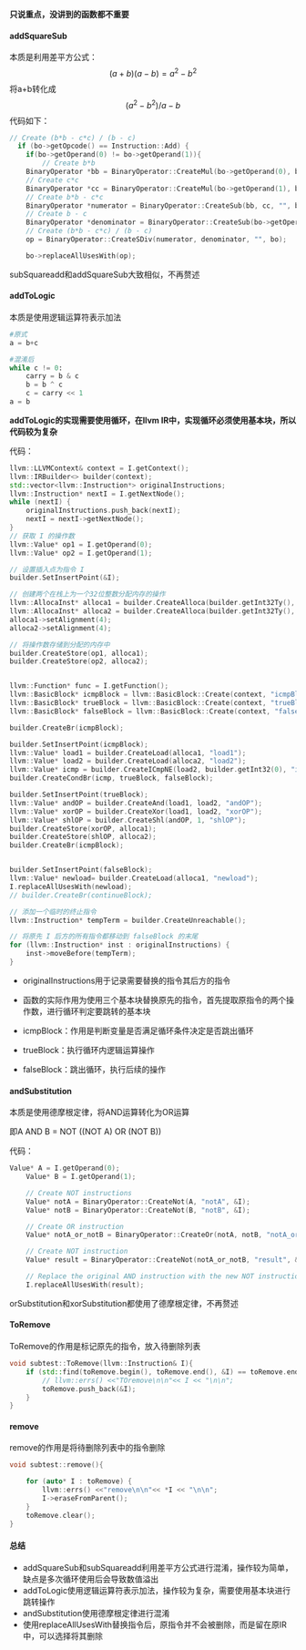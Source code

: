 **只说重点，没讲到的函数都不重要**

#### addSquareSub

本质是利用差平方公式：
$$
(a+b)(a-b) = a^2 - b^2
$$
将a+b转化成
$$
(a^2-b^2)/a-b
$$
代码如下：

```c++
// Create (b*b - c*c) / (b - c)
  if (bo->getOpcode() == Instruction::Add) {
    if(bo->getOperand(0) != bo->getOperand(1)){
        // Create b*b
    BinaryOperator *bb = BinaryOperator::CreateMul(bo->getOperand(0), bo->getOperand(0), "", bo);
    // Create c*c
    BinaryOperator *cc = BinaryOperator::CreateMul(bo->getOperand(1), bo->getOperand(1), "", bo);
    // Create b*b - c*c
    BinaryOperator *numerator = BinaryOperator::CreateSub(bb, cc, "", bo);
    // Create b - c
    BinaryOperator *denominator = BinaryOperator::CreateSub(bo->getOperand(0), bo->getOperand(1), "", bo);
    // Create (b*b - c*c) / (b - c)
    op = BinaryOperator::CreateSDiv(numerator, denominator, "", bo);

    bo->replaceAllUsesWith(op);
```

subSquareadd和addSquareSub大致相似，不再赘述



#### addToLogic

本质是使用逻辑运算符表示加法

```python
#原式
a = b+c 

#混淆后 
while c != 0:      
    carry = b & c
    b = b ^ c
    c = carry << 1
a = b
```



**addToLogic的实现需要使用循环，在llvm IR中，实现循环必须使用基本块，所以代码较为复杂**



代码：

```c++
llvm::LLVMContext& context = I.getContext();
llvm::IRBuilder<> builder(context);
std::vector<llvm::Instruction*> originalInstructions;
llvm::Instruction* nextI = I.getNextNode();
while (nextI) {
    originalInstructions.push_back(nextI);
    nextI = nextI->getNextNode();
}
// 获取 I 的操作数
llvm::Value* op1 = I.getOperand(0);
llvm::Value* op2 = I.getOperand(1);

// 设置插入点为指令 I           
builder.SetInsertPoint(&I);

// 创建两个在栈上为一个32位整数分配内存的操作
llvm::AllocaInst* alloca1 = builder.CreateAlloca(builder.getInt32Ty(), 0, "alloca1");
llvm::AllocaInst* alloca2 = builder.CreateAlloca(builder.getInt32Ty(), 0, "alloca2");
alloca1->setAlignment(4);
alloca2->setAlignment(4);

// 将操作数存储到分配的内存中
builder.CreateStore(op1, alloca1);
builder.CreateStore(op2, alloca2);


llvm::Function* func = I.getFunction();
llvm::BasicBlock* icmpBlock = llvm::BasicBlock::Create(context, "icmpBlock", func);
llvm::BasicBlock* trueBlock = llvm::BasicBlock::Create(context, "trueBlock", func);
llvm::BasicBlock* falseBlock = llvm::BasicBlock::Create(context, "falseBlock", func);

builder.CreateBr(icmpBlock);

builder.SetInsertPoint(icmpBlock);
llvm::Value* load1 = builder.CreateLoad(alloca1, "load1");
llvm::Value* load2 = builder.CreateLoad(alloca2, "load2");
llvm::Value* icmp = builder.CreateICmpNE(load2, builder.getInt32(0), "icmp");
builder.CreateCondBr(icmp, trueBlock, falseBlock);

builder.SetInsertPoint(trueBlock);
llvm::Value* andOP = builder.CreateAnd(load1, load2, "andOP");
llvm::Value* xorOP = builder.CreateXor(load1, load2, "xorOP");
llvm::Value* shlOP = builder.CreateShl(andOP, 1, "shlOP");
builder.CreateStore(xorOP, alloca1);
builder.CreateStore(shlOP, alloca2);
builder.CreateBr(icmpBlock);


builder.SetInsertPoint(falseBlock);
llvm::Value* newload= builder.CreateLoad(alloca1, "newload");
I.replaceAllUsesWith(newload);
// builder.CreateBr(continueBlock);

// 添加一个临时的终止指令
llvm::Instruction* tempTerm = builder.CreateUnreachable();

// 将原先 I 后方的所有指令都移动到 falseBlock 的末尾
for (llvm::Instruction* inst : originalInstructions) {
    inst->moveBefore(tempTerm);
}

```

- originalInstructions用于记录需要替换的指令其后方的指令

- 函数的实际作用为使用三个基本块替换原先的指令，首先提取原指令的两个操作数，进行循环判定要跳转的基本块

- icmpBlock：作用是判断变量是否满足循环条件决定是否跳出循环

- trueBlock：执行循环内逻辑运算操作

- falseBlock：跳出循环，执行后续的操作

  

#### andSubstitution

本质是使用德摩根定律，将AND运算转化为OR运算

即A AND B = NOT ((NOT A) OR (NOT B))

代码：

```c++
Value* A = I.getOperand(0);
    Value* B = I.getOperand(1);

    // Create NOT instructions
    Value* notA = BinaryOperator::CreateNot(A, "notA", &I);
    Value* notB = BinaryOperator::CreateNot(B, "notB", &I);

    // Create OR instruction
    Value* notA_or_notB = BinaryOperator::CreateOr(notA, notB, "notA_or_notB", &I);

    // Create NOT instruction
    Value* result = BinaryOperator::CreateNot(notA_or_notB, "result", &I);

    // Replace the original AND instruction with the new NOT instruction
    I.replaceAllUsesWith(result);
```

orSubstitution和xorSubstitution都使用了德摩根定律，不再赘述

#### ToRemove

ToRemove的作用是标记原先的指令，放入待删除列表

```c++
void subtest::ToRemove(llvm::Instruction& I){
    if (std::find(toRemove.begin(), toRemove.end(), &I) == toRemove.end()) {
        // llvm::errs() <<"TOremove\n\n"<< I << "\n\n";
        toRemove.push_back(&I);
    }
}
```

#### remove

remove的作用是将待删除列表中的指令删除

```c++
void subtest::remove(){

    for (auto* I : toRemove) {
        llvm::errs() <<"remove\n\n"<< *I << "\n\n";
        I->eraseFromParent();
    }
    toRemove.clear();
}
```



#### 总结

- addSquareSub和subSquareadd利用差平方公式进行混淆，操作较为简单，缺点是多次循环使用后会导致数值溢出
- addToLogic使用逻辑运算符表示加法，操作较为复杂，需要使用基本块进行跳转操作
- andSubstitution使用德摩根定律进行混淆
- 使用replaceAllUsesWith替换指令后，原指令并不会被删除，而是留在原IR中，可以选择将其删除

